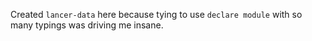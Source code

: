 Created `lancer-data` here because tying to use `declare module` with so many typings was driving me insane.
